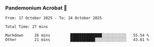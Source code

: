 ### Pandemonium Acrobat 🤸

<!--START_SECTION:waka-->

```all_time
From: 17 October 2025 - To: 24 October 2025

Total Time: 27 mins

Markdown     26 mins         ██████████████░░░░░░░░░░░   55.54 %
Other        21 mins         ███████████░░░░░░░░░░░░░░   43.81 %
```

<!--END_SECTION:waka-->
